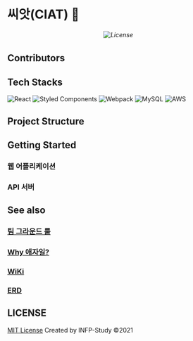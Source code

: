 # 씨앗(CIAT) 🌱

<h6 align="center">

<!--   <img alt="banner" src="README_image/team-title.png"> -->

![License](https://img.shields.io/badge/License-MIT-red)

</h6>

## Contributors

## Tech Stacks

![React](https://img.shields.io/badge/react-%2320232a.svg?style=for-the-badge&logo=react&logoColor=%2361DAFB)
![Styled Components](https://img.shields.io/badge/styled--components-DB7093?style=for-the-badge&logo=styled-components&logoColor=white)
![Webpack](https://img.shields.io/badge/webpack-%238DD6F9.svg?style=for-the-badge&logo=webpack&logoColor=black)
![MySQL](https://img.shields.io/badge/mysql-%2300f.svg?style=for-the-badge&logo=mysql&logoColor=white)
![AWS](https://img.shields.io/badge/AWS-%23FF9900.svg?style=for-the-badge&logo=amazon-aws&logoColor=white)
## Project Structure
## Getting Started
### 웹 어플리케이션
### API 서버
## See also

### [팀 그라운드 룰]()

### [Why 애자일?]()

### [WiKi]()

### [ERD]()

## LICENSE
[MIT License]() Created by INFP-Study ©2021
